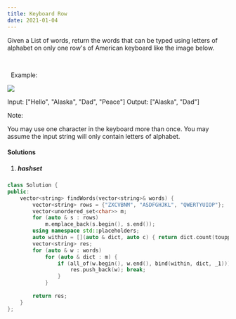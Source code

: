 ```yaml
---
title: Keyboard Row
date: 2021-01-04
---
```

Given a List of words, return the words that can be typed using letters of alphabet on only one row's of American keyboard like the image below.

 



 
Example:

![](https://assets.leetcode.com/uploads/2018/10/12/keyboard.png)

Input: ["Hello", "Alaska", "Dad", "Peace"]
Output: ["Alaska", "Dad"]
 

Note:

You may use one character in the keyboard more than once.
You may assume the input string will only contain letters of alphabet.

#### Solutions

1. ##### hashset

```cpp
class Solution {
public:
    vector<string> findWords(vector<string>& words) {
        vector<string> rows = {"ZXCVBNM", "ASDFGHJKL", "QWERTYUIOP"};
        vector<unordered_set<char>> m;
        for (auto & s : rows)
            m.emplace_back(s.begin(), s.end());
        using namespace std::placeholders;
        auto within = [](auto & dict, auto c) { return dict.count(toupper(c)); };
        vector<string> res;
        for (auto & w : words)
            for (auto & dict : m) {
                if (all_of(w.begin(), w.end(), bind(within, dict, _1))) {
                    res.push_back(w); break;
                }
            }
        
        return res;
    }
};
```